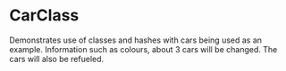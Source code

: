 # CarClass
Demonstrates use of classes and hashes with cars being used as an example. Information such as colours, about 3 cars will be changed. The cars will also be refueled.
